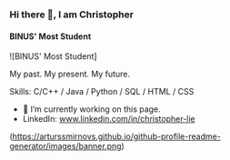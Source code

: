 ### Hi there 👋, I am Christopher
#### BINUS' Most Student
![BINUS' Most Student]

My past.
My present.
My future.

Skills: C/C++ / Java / Python / SQL / HTML / CSS

- 🔭 I’m currently working on this page. 
- LinkedIn: www.linkedin.com/in/christopher-lie



(https://arturssmirnovs.github.io/github-profile-readme-generator/images/banner.png)
<!---
LieChristopher/LieChristopher is a ✨ special ✨ repository because its `README.md` (this file) appears on your GitHub profile.
You can click the Preview link to take a look at your changes.
--->
